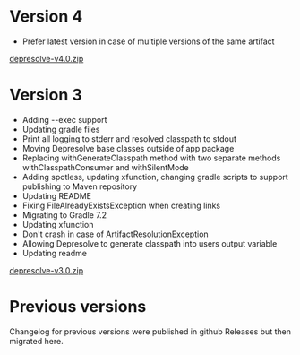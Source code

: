 # Version 4

- Prefer latest version in case of multiple versions of the same artifact

[depresolve-v4.0.zip](https://github.com/lambdaprime/depresolve/raw/main/depresolve/release/depresolve-v4.0.zip)

# Version 3

- Adding --exec support
- Updating gradle files
- Print all logging to stderr and resolved classpath to stdout
- Moving Depresolve base classes outside of app package
- Replacing withGenerateClasspath method with two separate methods withClasspathConsumer and withSilentMode
- Adding spotless, updating xfunction, changing gradle scripts to support publishing to Maven repository
- Updating README
- Fixing FileAlreadyExistsException when creating links
- Migrating to Gradle 7.2
- Updating xfunction
- Don't crash in case of ArtifactResolutionException
- Allowing Depresolve to generate classpath into users output variable
- Updating readme

[depresolve-v3.0.zip](https://github.com/lambdaprime/depresolve/raw/main/depresolve/release/depresolve-v3.0.zip)

# Previous versions

Changelog for previous versions were published in github Releases but then migrated here.
